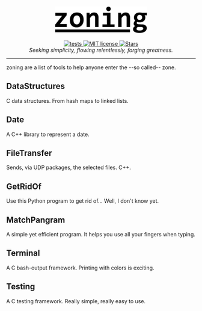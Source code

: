<p align="center">
  <img src="docs/imgs/zoning-logo.png" alt="zoning" height="70px" ><br /><br />
  <a href="https://github.com/Garz4/zoning/actions/workflows/tests.yml">
    <img src="https://github.com/Garz4/zoning/actions/workflows/tests.yml/badge.svg" alt="tests">
  </a>
  <a href="https://github.com/Garz4/zoning/blob/main/LICENSE">
    <img src="https://img.shields.io/github/license/Garz4/zoning" alt="MIT license">
  </a>
  <a href="https://github.com/Garz4/zoning/actions">
    <img src="https://img.shields.io/github/stars/Garz4/zoning?style=social" alt="Stars">
  </a>
  <br /><i>Seeking simplicity, flowing relentlessly, forging greatness.</i>
  <hr />
</p>

zoning are a list of tools to help anyone enter the --so called-- zone.

## DataStructures
C data structures. From hash maps to linked lists.

## Date
A C++ library to represent a date.

## FileTransfer
Sends, via UDP packages, the selected files. C++.

## GetRidOf
Use this Python program to get rid of... Well, I don't know yet.

## MatchPangram
A simple yet efficient program. It helps you use all your fingers when typing.

## Terminal
A C bash-output framework. Printing with colors is exciting.

## Testing
A C testing framework. Really simple, really easy to use.
